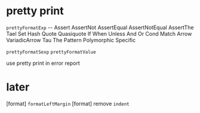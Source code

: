 # pretty print

`prettyFormatExp` -- Assert AssertNot AssertEqual AssertNotEqual AssertThe Tael Set Hash Quote Quasiquote If When Unless And Or Cond Match Arrow VariadicArrow Tau The Pattern Polymorphic Specific

`prettyFormatSexp`
`prettyFormatValue`

use pretty print in error report

# later

[format] `formatLeftMargin`
[format] remove `indent`
